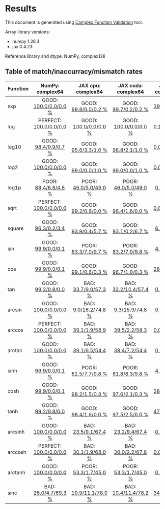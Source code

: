 
# Results

This document is generated using [Complex Function Validation](https://github.com/pearu/complex_function_validation) tool.

Array library versions:
- numpy 1.26.3
- jax 0.4.23

Reference library and dtype: NumPy, complex128

## Table of match/inaccurracy/mismatch rates

 | Function | NumPy: complex64 | JAX cpu: complex64 | JAX cuda: complex64 | JAX cpu: complex128 | JAX cuda: complex128 | 
 | :---- | :----: | :----: | :----: | :----: | :----: | 
 | exp | GOOD: [100.0/0.0/0.0 %](data/exp_NumPy_complex128_cpu_versus_NumPy_complex64_cpu.txt) | GOOD: [99.8/0.0/0.2 %](data/exp_NumPy_complex128_cpu_versus_JAX_complex64_cpu.txt) | GOOD: [99.7/0.2/0.2 %](data/exp_NumPy_complex128_cpu_versus_JAX_complex64_cuda.txt) | BAD: [39.4/2.9/57.7 %](data/exp_NumPy_complex128_cpu_versus_JAX_complex128_cpu.txt) | BAD: [39.7/2.9/57.3 %](data/exp_NumPy_complex128_cpu_versus_JAX_complex128_cuda.txt) | 
 | log | PERFECT: [100.0/0.0/0.0 %](data/log_NumPy_complex128_cpu_versus_NumPy_complex64_cpu.txt) | GOOD: [100.0/0.0/0.0 %](data/log_NumPy_complex128_cpu_versus_JAX_complex64_cpu.txt) | GOOD: [100.0/0.0/0.0 %](data/log_NumPy_complex128_cpu_versus_JAX_complex64_cuda.txt) | BAD: [0.1/11.9/88.0 %](data/log_NumPy_complex128_cpu_versus_JAX_complex128_cpu.txt) | BAD: [0.1/13.2/86.7 %](data/log_NumPy_complex128_cpu_versus_JAX_complex128_cuda.txt) | 
 | log10 | GOOD: [98.4/0.9/0.7 %](data/log10_NumPy_complex128_cpu_versus_NumPy_complex64_cpu.txt) | GOOD: [95.6/3.3/1.0 %](data/log10_NumPy_complex128_cpu_versus_JAX_complex64_cpu.txt) | GOOD: [96.8/2.1/1.0 %](data/log10_NumPy_complex128_cpu_versus_JAX_complex64_cuda.txt) | BAD: [0.0/11.9/88.1 %](data/log10_NumPy_complex128_cpu_versus_JAX_complex128_cpu.txt) | BAD: [0.0/13.2/86.8 %](data/log10_NumPy_complex128_cpu_versus_JAX_complex128_cuda.txt) | 
 | log2 | GOOD: [100.0/0.0/0.0 %](data/log2_NumPy_complex128_cpu_versus_NumPy_complex64_cpu.txt) | GOOD: [99.0/0.0/1.0 %](data/log2_NumPy_complex128_cpu_versus_JAX_complex64_cpu.txt) | GOOD: [99.0/0.0/1.0 %](data/log2_NumPy_complex128_cpu_versus_JAX_complex64_cuda.txt) | BAD: [0.0/11.9/88.1 %](data/log2_NumPy_complex128_cpu_versus_JAX_complex128_cpu.txt) | BAD: [0.0/13.2/86.8 %](data/log2_NumPy_complex128_cpu_versus_JAX_complex128_cuda.txt) | 
 | log1p | POOR: [88.4/6.8/4.8 %](data/log1p_NumPy_complex128_cpu_versus_NumPy_complex64_cpu.txt) | POOR: [46.0/5.0/49.0 %](data/log1p_NumPy_complex128_cpu_versus_JAX_complex64_cpu.txt) | POOR: [46.0/5.0/49.0 %](data/log1p_NumPy_complex128_cpu_versus_JAX_complex64_cuda.txt) | BAD: [0.2/7.7/92.0 %](data/log1p_NumPy_complex128_cpu_versus_JAX_complex128_cpu.txt) | BAD: [0.2/7.7/92.1 %](data/log1p_NumPy_complex128_cpu_versus_JAX_complex128_cuda.txt) | 
 | sqrt | PERFECT: [100.0/0.0/0.0 %](data/sqrt_NumPy_complex128_cpu_versus_NumPy_complex64_cpu.txt) | GOOD: [99.2/0.8/0.0 %](data/sqrt_NumPy_complex128_cpu_versus_JAX_complex64_cpu.txt) | GOOD: [98.4/1.6/0.0 %](data/sqrt_NumPy_complex128_cpu_versus_JAX_complex64_cuda.txt) | BAD: [0.8/11.9/87.3 %](data/sqrt_NumPy_complex128_cpu_versus_JAX_complex128_cpu.txt) | BAD: [0.8/13.2/86.1 %](data/sqrt_NumPy_complex128_cpu_versus_JAX_complex128_cuda.txt) | 
 | square | GOOD: [96.3/0.2/3.4 %](data/square_NumPy_complex128_cpu_versus_NumPy_complex64_cpu.txt) | GOOD: [93.9/0.4/5.7 %](data/square_NumPy_complex128_cpu_versus_JAX_complex64_cpu.txt) | GOOD: [93.1/0.2/6.7 %](data/square_NumPy_complex128_cpu_versus_JAX_complex64_cuda.txt) | BAD: [6.1/5.9/87.9 %](data/square_NumPy_complex128_cpu_versus_JAX_complex128_cpu.txt) | BAD: [6.0/6.4/87.6 %](data/square_NumPy_complex128_cpu_versus_JAX_complex128_cuda.txt) | 
 | sin | GOOD: [99.9/0.0/0.1 %](data/sin_NumPy_complex128_cpu_versus_NumPy_complex64_cpu.txt) | POOR: [83.3/7.0/9.7 %](data/sin_NumPy_complex128_cpu_versus_JAX_complex64_cpu.txt) | POOR: [83.2/7.0/9.8 %](data/sin_NumPy_complex128_cpu_versus_JAX_complex64_cuda.txt) | BAD: [4.7/4.3/91.1 %](data/sin_NumPy_complex128_cpu_versus_JAX_complex128_cpu.txt) | BAD: [5.4/4.9/89.7 %](data/sin_NumPy_complex128_cpu_versus_JAX_complex128_cuda.txt) | 
 | cos | GOOD: [99.9/0.0/0.1 %](data/cos_NumPy_complex128_cpu_versus_NumPy_complex64_cpu.txt) | GOOD: [99.1/0.6/0.3 %](data/cos_NumPy_complex128_cpu_versus_JAX_complex64_cpu.txt) | GOOD: [98.7/1.0/0.3 %](data/cos_NumPy_complex128_cpu_versus_JAX_complex64_cuda.txt) | BAD: [28.1/2.3/69.6 %](data/cos_NumPy_complex128_cpu_versus_JAX_complex128_cpu.txt) | BAD: [28.8/2.3/68.8 %](data/cos_NumPy_complex128_cpu_versus_JAX_complex128_cuda.txt) | 
 | tan | GOOD: [99.2/0.8/0.0 %](data/tan_NumPy_complex128_cpu_versus_NumPy_complex64_cpu.txt) | BAD: [33.7/9.0/57.3 %](data/tan_NumPy_complex128_cpu_versus_JAX_complex64_cpu.txt) | BAD: [32.2/10.4/57.4 %](data/tan_NumPy_complex128_cpu_versus_JAX_complex64_cuda.txt) | BAD: [0.5/3.8/95.7 %](data/tan_NumPy_complex128_cpu_versus_JAX_complex128_cpu.txt) | BAD: [0.5/4.4/95.1 %](data/tan_NumPy_complex128_cpu_versus_JAX_complex128_cuda.txt) | 
 | arcsin | GOOD: [100.0/0.0/0.0 %](data/arcsin_NumPy_complex128_cpu_versus_NumPy_complex64_cpu.txt) | BAD: [9.0/16.2/74.8 %](data/arcsin_NumPy_complex128_cpu_versus_JAX_complex64_cpu.txt) | BAD: [9.3/15.9/74.8 %](data/arcsin_NumPy_complex128_cpu_versus_JAX_complex64_cuda.txt) | BAD: [0.0/4.1/95.9 %](data/arcsin_NumPy_complex128_cpu_versus_JAX_complex128_cpu.txt) | BAD: [0.0/4.7/95.3 %](data/arcsin_NumPy_complex128_cpu_versus_JAX_complex128_cuda.txt) | 
 | arccos | PERFECT: [100.0/0.0/0.0 %](data/arccos_NumPy_complex128_cpu_versus_NumPy_complex64_cpu.txt) | BAD: [39.1/1.9/58.9 %](data/arccos_NumPy_complex128_cpu_versus_JAX_complex64_cpu.txt) | BAD: [39.5/2.2/58.3 %](data/arccos_NumPy_complex128_cpu_versus_JAX_complex64_cuda.txt) | BAD: [0.0/26.3/73.7 %](data/arccos_NumPy_complex128_cpu_versus_JAX_complex128_cpu.txt) | BAD: [0.0/26.3/73.7 %](data/arccos_NumPy_complex128_cpu_versus_JAX_complex128_cuda.txt) | 
 | arctan | GOOD: [100.0/0.0/0.0 %](data/arctan_NumPy_complex128_cpu_versus_NumPy_complex64_cpu.txt) | BAD: [39.1/6.5/54.4 %](data/arctan_NumPy_complex128_cpu_versus_JAX_complex64_cpu.txt) | BAD: [38.4/7.2/54.4 %](data/arctan_NumPy_complex128_cpu_versus_JAX_complex64_cuda.txt) | BAD: [0.0/5.7/94.3 %](data/arctan_NumPy_complex128_cpu_versus_JAX_complex128_cpu.txt) | BAD: [0.0/6.3/93.7 %](data/arctan_NumPy_complex128_cpu_versus_JAX_complex128_cuda.txt) | 
 | sinh | GOOD: [99.9/0.0/0.1 %](data/sinh_NumPy_complex128_cpu_versus_NumPy_complex64_cpu.txt) | POOR: [82.5/7.7/9.8 %](data/sinh_NumPy_complex128_cpu_versus_JAX_complex64_cpu.txt) | POOR: [81.8/8.3/9.8 %](data/sinh_NumPy_complex128_cpu_versus_JAX_complex64_cuda.txt) | BAD: [4.7/4.3/91.1 %](data/sinh_NumPy_complex128_cpu_versus_JAX_complex128_cpu.txt) | BAD: [5.4/4.9/89.7 %](data/sinh_NumPy_complex128_cpu_versus_JAX_complex128_cuda.txt) | 
 | cosh | GOOD: [99.9/0.0/0.1 %](data/cosh_NumPy_complex128_cpu_versus_NumPy_complex64_cpu.txt) | GOOD: [98.2/1.5/0.3 %](data/cosh_NumPy_complex128_cpu_versus_JAX_complex64_cpu.txt) | GOOD: [97.6/2.1/0.3 %](data/cosh_NumPy_complex128_cpu_versus_JAX_complex64_cuda.txt) | BAD: [28.1/2.3/69.6 %](data/cosh_NumPy_complex128_cpu_versus_JAX_complex128_cpu.txt) | BAD: [28.8/2.3/68.8 %](data/cosh_NumPy_complex128_cpu_versus_JAX_complex128_cuda.txt) | 
 | tanh | GOOD: [99.2/0.8/0.0 %](data/tanh_NumPy_complex128_cpu_versus_NumPy_complex64_cpu.txt) | GOOD: [98.4/1.6/0.0 %](data/tanh_NumPy_complex128_cpu_versus_JAX_complex64_cpu.txt) | GOOD: [97.5/2.5/0.0 %](data/tanh_NumPy_complex128_cpu_versus_JAX_complex64_cuda.txt) | POOR: [47.6/6.1/46.4 %](data/tanh_NumPy_complex128_cpu_versus_JAX_complex128_cpu.txt) | POOR: [47.6/7.4/45.1 %](data/tanh_NumPy_complex128_cpu_versus_JAX_complex128_cuda.txt) | 
 | arcsinh | GOOD: [100.0/0.0/0.0 %](data/arcsinh_NumPy_complex128_cpu_versus_NumPy_complex64_cpu.txt) | BAD: [23.5/9.1/67.4 %](data/arcsinh_NumPy_complex128_cpu_versus_JAX_complex64_cpu.txt) | BAD: [23.2/9.4/67.4 %](data/arcsinh_NumPy_complex128_cpu_versus_JAX_complex64_cuda.txt) | BAD: [0.0/4.7/95.3 %](data/arcsinh_NumPy_complex128_cpu_versus_JAX_complex128_cpu.txt) | BAD: [0.0/5.3/94.7 %](data/arcsinh_NumPy_complex128_cpu_versus_JAX_complex128_cuda.txt) | 
 | arccosh | PERFECT: [100.0/0.0/0.0 %](data/arccosh_NumPy_complex128_cpu_versus_NumPy_complex64_cpu.txt) | BAD: [30.1/1.9/68.0 %](data/arccosh_NumPy_complex128_cpu_versus_JAX_complex64_cpu.txt) | BAD: [30.0/2.2/67.8 %](data/arccosh_NumPy_complex128_cpu_versus_JAX_complex64_cuda.txt) | BAD: [0.0/25.3/74.7 %](data/arccosh_NumPy_complex128_cpu_versus_JAX_complex128_cpu.txt) | BAD: [0.0/24.9/75.1 %](data/arccosh_NumPy_complex128_cpu_versus_JAX_complex128_cuda.txt) | 
 | arctanh | GOOD: [100.0/0.0/0.0 %](data/arctanh_NumPy_complex128_cpu_versus_NumPy_complex64_cpu.txt) | POOR: [53.3/1.7/45.0 %](data/arctanh_NumPy_complex128_cpu_versus_JAX_complex64_cpu.txt) | POOR: [53.3/1.7/45.0 %](data/arctanh_NumPy_complex128_cpu_versus_JAX_complex64_cuda.txt) | BAD: [0.0/8.6/91.4 %](data/arctanh_NumPy_complex128_cpu_versus_JAX_complex128_cpu.txt) | BAD: [0.0/9.9/90.1 %](data/arctanh_NumPy_complex128_cpu_versus_JAX_complex128_cuda.txt) | 
 | sinc | BAD: [26.0/4.7/69.3 %](data/sinc_NumPy_complex128_cpu_versus_NumPy_complex64_cpu.txt) | BAD: [10.9/11.1/78.0 %](data/sinc_NumPy_complex128_cpu_versus_JAX_complex64_cpu.txt) | BAD: [10.4/11.4/78.2 %](data/sinc_NumPy_complex128_cpu_versus_JAX_complex64_cuda.txt) | BAD: [34.2/2.0/63.7 %](data/sinc_NumPy_complex128_cpu_versus_JAX_complex128_cpu.txt) | BAD: [33.6/2.1/64.4 %](data/sinc_NumPy_complex128_cpu_versus_JAX_complex128_cuda.txt) | 
